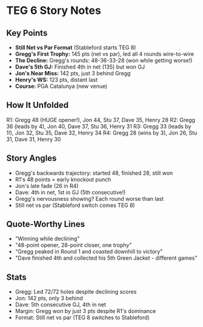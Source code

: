 # TEG 6 Story Notes

## Key Points
- **Still Net vs Par Format** (Stableford starts TEG 8)
- **Gregg's First Trophy:** 145 pts (net vs par), led all 4 rounds wire-to-wire
- **The Decline:** Gregg's rounds: 48-36-33-28 (won while getting worse!)
- **Dave's 5th GJ:** Finished 4th in net (135) but won GJ
- **Jon's Near Miss:** 142 pts, just 3 behind Gregg
- **Henry's WS:** 123 pts, distant last
- **Course:** PGA Catalunya (new venue)

## How It Unfolded
R1: Gregg 48 (HUGE opener!), Jon 44, Stu 37, Dave 35, Henry 28
R2: Gregg 36 (leads by 4), Jon 40, Dave 37, Stu 36, Henry 31
R3: Gregg 33 (leads by 1!), Jon 32, Stu 35, Dave 32, Henry 34
R4: Gregg 28 (wins by 3), Jon 26, Stu 31, Dave 31, Henry 30

## Story Angles
- Gregg's backwards trajectory: started 48, finished 28, still won
- R1's 48 points = early knockout punch
- Jon's late fade (26 in R4)
- Dave: 4th in net, 1st in GJ (5th consecutive!)
- Gregg's nervousness showing? Each round worse than last
- Still net vs par (Stableford switch comes TEG 8)

## Quote-Worthy Lines
- "Winning while declining"
- "48-point opener, 28-point closer, one trophy"
- "Gregg peaked in Round 1 and coasted downhill to victory"
- "Dave finished 4th and collected his 5th Green Jacket - different games"

## Stats
- Gregg: Led 72/72 holes despite declining scores
- Jon: 142 pts, only 3 behind
- Dave: 5th consecutive GJ, 4th in net
- Margin: Gregg won by just 3 pts despite R1's dominance
- Format: Still net vs par (TEG 8 switches to Stableford)
